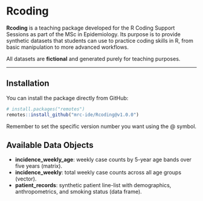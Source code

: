 
# Rcoding

**Rcoding** is a teaching package developed for the R Coding Support Sessions as part of the MSc in Epidemiology. Its purpose is to provide synthetic datasets that students can use to practice coding skills in R, from basic manipulation to more advanced workflows.

All datasets are **fictional** and generated purely for teaching purposes.  

---

## Installation

You can install the package directly from GitHub:

```r
# install.packages("remotes")
remotes::install_github("mrc-ide/Rcoding@v1.0.0")
```

Remember to set the specific version number you want using the @ symbol.

## Available Data Objects

- **incidence_weekly_age**: weekly case counts by 5-year age bands over five years (matrix).
- **incidence_weekly**: total weekly case counts across all age groups (vector).
- **patient_records**: synthetic patient line-list with demographics, anthropometrics, and smoking status (data frame).

